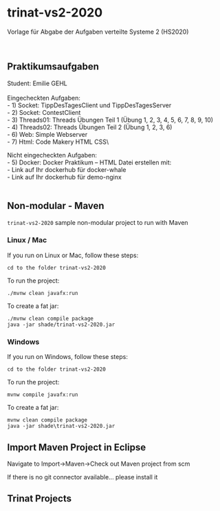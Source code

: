 # trinat-vs2-2020

Vorlage für Abgabe der Aufgaben verteilte Systeme 2 (HS2020)

<br>

## Praktikumsaufgaben

Student: Emilie GEHL  <br><br>
Eingecheckten Aufgaben: <br> - 1) Socket: TippDesTagesClient und TippDesTagesServer\
                        - 2) Socket: ContestClient\
                        - 3) Threads01: Threads Übungen Teil 1 (Übung 1, 2, 3, 4, 5, 6, 7, 8, 9, 10)\
                        - 4) Threads02: Threads Übungen Teil 2 (Übung 1, 2, 3, 6)\
                        - 6) Web: Simple Webserver\
                        - 7) Html: Code Makery HTML CSS\
                        
Nicht eingecheckten Aufgaben: <br> - 5) Docker: Docker Praktikum – HTML Datei erstellen mit:\
                                    - Link auf Ihr dockerhub für docker-whale\
                                    - Link auf Ihr dockerhub für demo-nginx\
                                    <br>


## Non-modular - Maven

`trinat-vs2-2020` sample non-modular project to run with Maven

### Linux / Mac

If you run on Linux or Mac, follow these steps:

    cd to the folder trinat-vs2-2020

To run the project:

    ./mvnw clean javafx:run

To create a fat jar:

    ./mvnw clean compile package
    java -jar shade/trinat-vs2-2020.jar


### Windows

If you run on Windows, follow these steps:

    cd to the folder trinat-vs2-2020

To run the project:

    mvnw compile javafx:run

To create a fat jar:

    mvnw clean compile package
    java -jar shade\trinat-vs2-2020.jar


## Import Maven Project in Eclipse

Navigate to Import->Maven->Check out Maven project from scm

If there is no git connector available... please install it


## Trinat Projects

